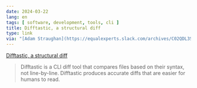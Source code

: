 ```yaml
---
date: 2024-03-22
lang: en
tags: [ software, development, tools, cli ]
title: Difftastic, a structural diff
type: link
via: "[Adam Straughan](https://equalexperts.slack.com/archives/C02QDL3SZ/p1711119334646979)"
---
```


[Difftastic, a structural diff](https://difftastic.wilfred.me.uk/)

> Difftastic is a CLI diff tool that compares files based on their syntax, not line-by-line. Difftastic produces accurate diffs that are easier for humans to read.
